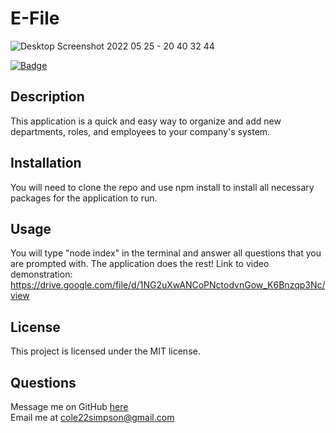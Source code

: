 
  # E-File
  
  ![Desktop Screenshot 2022 05 25 - 20 40 32 44](https://user-images.githubusercontent.com/97649732/170411686-e6d75bc0-cdad-4a4d-840c-7b920fb5703d.png)

  [![Badge](https://img.shields.io/badge/License-MIT-red.svg)](https://opensource.org/licenses/MIT)

  ## Description

  This application is a quick and easy way to organize and add new departments, roles, and employees to your company's system.

  ## Installation

  You will need to clone the repo and use npm install to install all necessary packages for the application to run.

  ## Usage

  You will type "node index" in the terminal and answer all questions that you are prompted with. The application does the rest!
  Link to video demonstration: https://drive.google.com/file/d/1NG2uXwANCoPNctodvnGow_K6Bnzqp3Nc/view

  ## License

  This project is licensed under the MIT license.

  ## Questions

  Message me on GitHub [here](github.com/cole22simpson)
  <br>
  Email me at cole22simpson@gmail.com


